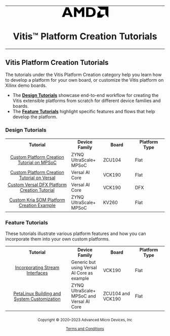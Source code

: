 <table class="sphinxhide" width="100%">
 <tr>
   <td align="center"><img src="https://raw.githubusercontent.com/Xilinx/Image-Collateral/main/xilinx-logo.png" width="30%"/><h1>Vitis™ Platform Creation Tutorials</h1>
   </td>
 </tr>
</table>


## Vitis Platform Creation Tutorials

The tutorials under the Vitis Platform Creation category help you learn how to develop a platform for your own board, or customize the Vitis platform on Xilinx demo boards.

- The **[Design Tutorials](./Design_Tutorials/)** showcase end-to-end workflow for creating the Vitis extensible platforms from scratch for different device families and boards.
- The **[Feature Tutorials](./Feature_Tutorials/)** highlight specific features and flows that help develop the platform.


### Design Tutorials

<table style="width:100%">
 <tr>
  <td width="40%" align="center"><b>Tutorial</b>
  <td width="20%" align="center"><b>Device Family</b>
  <td width="20%" align="center"><b>Board</b>
  <td width="20%" align="center"><b>Platform Type</b>
 </tr>
 <tr>
  <td align="center"><a href="./Design_Tutorials/02-Edge-AI-ZCU104/README.md">Custom Platform Creation Tutorial on MPSoC</a></td>
  <td>ZYNQ UltraScale+ MPSoC</td>
  <td>ZCU104</td>
  <td>Flat</td>
 </tr>

 <tr>
  <td align="center"><a href="./Design_Tutorials/03_Edge_VCK190/README.md">Custom Platform Creation Tutorial on Versal</a></td>
  <td>Versal AI Core</td>
  <td>VCK190</td>
  <td>Flat</td>
 </tr>

 <tr>
  <td align="center"><a href="./Design_Tutorials/04_Edge_VCK190_DFX/README.md">Custom Versal DFX Platform Creation Tutorial</a></td>
  <td>Versal AI Core</td>
  <td>VCK190</td>
  <td>DFX</td>
 </tr>

  <tr>
  <td align="center"><a href="./Design_Tutorials/01-Edge-KV260/README.md">Custom Kria SOM Platform Creation Example</a></td>
  <td>ZYNQ UltraScale+ MPSoC</td>
  <td>KV260</td>
  <td>Flat</td>
 </tr>
</table>

### Feature Tutorials

These tutorials illustrate various platform features and how you can incorporate them into your own custom platforms.

<table style="width:100%">
 <tr>
 <td width="40%" align="center"><b>Tutorial</b>
  <td width="20%" align="center"><b>Device Family</b>
  <td width="20%" align="center"><b>Board</b>
  <td width="20%" align="center"><b>Platform Type</b>
 </tr>
 <tr>
 <td align="center"><a href="./Feature_Tutorials/01_platform_creation_streaming_ip/">Incorporating Stream Interfaces</a></td>
  <td>Generic but using Versal AI Core as example</td>
  <td>VCK190</td>
  <td>Flat</td>
 </tr>
  <tr>
 <td align="center"><a href="./Feature_Tutorials/02_petalinux_customization/">PetaLinux Building and System Customization</a></td>
 <td>ZYNQ UltraScale+ MPSoC and Versal AI Core</td>
 <td>ZCU104 and VCK190</td>
 <td>Flat</td>
 </tr>
 </table>


<p class="sphinxhide" align="center"><sub>Copyright © 2020–2023 Advanced Micro Devices, Inc</sub></p>

<p class="sphinxhide" align="center"><sup><a href="https://www.amd.com/en/corporate/copyright">Terms and Conditions</a></sup></p>
